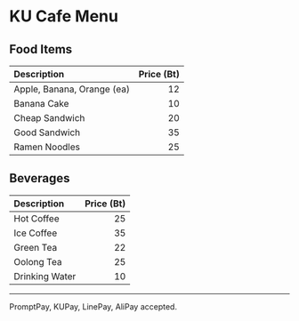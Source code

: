 # KU Cafe Menu

## Food Items

| Description                | Price (Bt) |
|:---------------------------|-----:|
| Apple, Banana, Orange (ea) |  12  |
| Banana Cake                |  10  |
| Cheap Sandwich             |  20  |
| Good Sandwich              |  35  |
| Ramen Noodles              |  25  |

## Beverages

| Description                | Price (Bt) |
|:---------------------------|-----:|
| Hot Coffee                 |  25  |
| Ice Coffee                 |  35  |
| Green Tea                  |  22  |
| Oolong Tea                 |  25  |
| Drinking Water             |  10  |

---

PromptPay, KUPay, LinePay, AliPay accepted.
